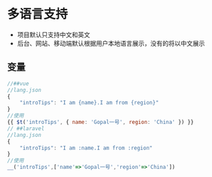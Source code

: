 # 多语言支持
- 项目默认只支持中文和英文
- 后台、网站、移动端默认根据用户本地语言展示，没有的将以中文展示

## 变量

```js
//##vue
//lang.json
{
    "introTips": "I am {name}.I am from {region}"
}
//使用
{{ $t('introTips', { name: 'Gopal一号', region: 'China' }) }}
// ##laravel
//lang.json
{
    "introTips": "I am :name.I am from :region"
}
//使用
__('introTips',['name'=>'Gopal一号','region'=>'China'])
```
